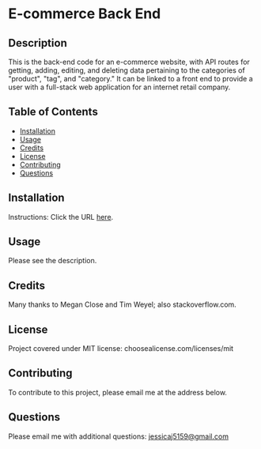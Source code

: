 # E-commerce Back End 

## Description
This is the back-end code for an e-commerce website, with API routes for getting, adding, editing, and deleting data pertaining to the categories of "product", "tag", and "category." It can be linked to a front end to provide a user with a full-stack web application for an internet retail company. 

## Table of Contents
* [Installation](#installation)
* [Usage](#usage)
* [Credits](#credits)
* [License](#license)
* [Contributing](#contributing)
* [Questions](#Questions)
  

## Installation
Instructions:
Click the URL [here](https://drive.google.com/file/d/1t3TCRmhH-sFyejV8Mku44G1lY6xtqFgb/preview").

## Usage
Please see the description.

## Credits
Many thanks to Megan Close and Tim Weyel; also stackoverflow.com.

## License
Project covered under MIT license: choosealicense.com/licenses/mit

## Contributing
To contribute to this project, please email me at the address below. 

## Questions  

Please email me with additional questions: jessicaj5159@gmail.com